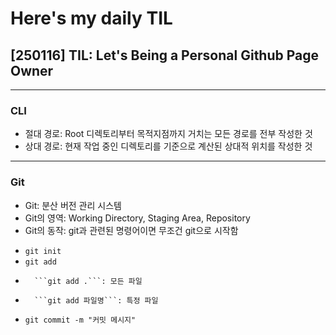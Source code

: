 # Here's my daily TIL

## [250116] TIL: Let's Being a Personal Github Page Owner
---
### CLI
* 절대 경로: Root 디렉토리부터 목적지점까지 거치는 모든 경로를 전부 작성한 것
* 상대 경로: 현재 작업 중인 디렉토리를 기준으로 계산된 상대적 위치를 작성한 것

---
### Git
* Git: 분산 버전 관리 시스템
* Git의 영역: Working Directory, Staging Area, Repository
* Git의 동작: git과 관련된 명령어이면 무조건 git으로 시작함
+   ```git init```
+   ```git add``` 
-       ```git add .```: 모든 파일
-       ```git add 파일명```: 특정 파일
+   ```git commit -m "커밋 메시지"``` 
